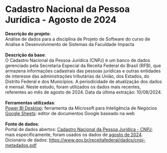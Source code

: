 # Cadastro Nacional da Pessoa Jurídica - Agosto de 2024
**Descrição do projeto**: <br/> Análise de dados para a disciplina de Projeto de Software do curso de Análise e Desenvolvimento de Sistemas da Faculdade Impacta
<br/>
<br/>
**Descrição da base**: <br/> O Cadastro Nacional da Pessoa Jurídica (CNPJ) é um banco de dados gerenciado pela Secretaria Especial da Receita Federal do Brasil (RFB), que armazena informações cadastrais das pessoas jurídicas e outras entidades de interesse das administrações tributárias da União, dos Estados, do Distrito Federal e dos Municípios. A periodicidade de atualização dos dados é mensal. Neste estudo, foram utilizados os dados mais recentes, referentes ao mês de agosto de 2024. Data da última extração: 10/08/2024.
<br/>
<br/>
**Ferramentas utilizadas**:
<br/>
[Power BI Desktop](https://www.microsoft.com/pt-br/power-platform/products/power-bi/desktop): ferramenta da Microsoft para Inteligência de Negócios
<br/>
[Google Sheets](https://docs.google.com/): editor de documentos Google baseado na web
<br/>
<br/>
**Fonte de dados**:
<br/>
Portal de dados abertos: [Cadastro Nacional da Pessoa Jurídica - CNPJ](https://dados.gov.br/dados/conjuntos-dados/cadastro-nacional-da-pessoa-juridica---cnpj); mais especificamente, foram usados os dados de [agosto de 2024](https://dadosabertos.rfb.gov.br/CNPJ/dados_abertos_cnpj/2024-08/).
<br/>
Dicionário de dados: https://www.gov.br/receitafederal/dados/cnpj-metadados.pdf
